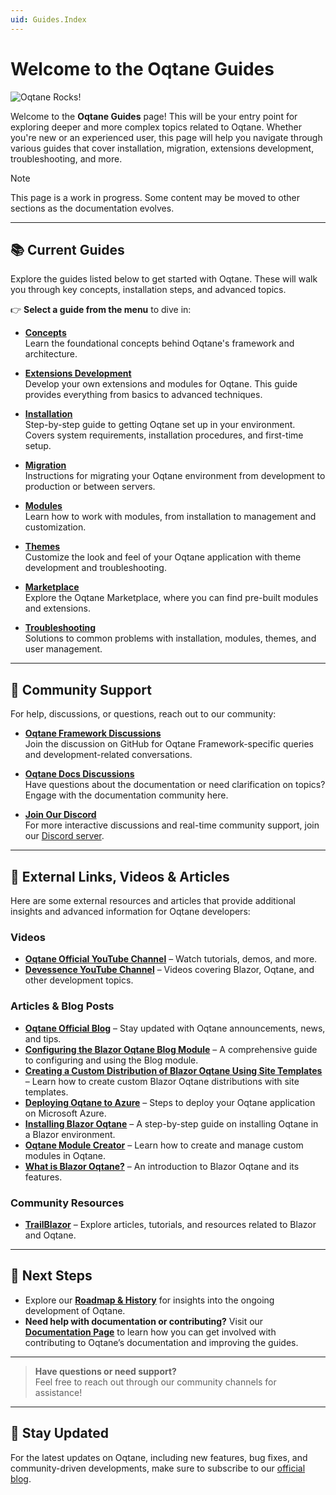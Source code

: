 ```yaml
---
uid: Guides.Index
---
```


# Welcome to the Oqtane Guides

![Oqtane Rocks!](../assets/logo.png)

Welcome to the **Oqtane Guides** page! This will be your entry point for exploring deeper and more complex topics related to Oqtane. Whether you're new or an experienced user, this page will help you navigate through various guides that cover installation, migration, extensions development, troubleshooting, and more.

> [!NOTE]
> This page is a work in progress. Some content may be moved to other sections as the documentation evolves.

---

## 📚 Current Guides

Explore the guides listed below to get started with Oqtane. These will walk you through key concepts, installation steps, and advanced topics.

👉 **Select a guide from the menu** to dive in:

- **[Concepts](concepts/index.md)**  
  Learn the foundational concepts behind Oqtane's framework and architecture.

- **[Extensions Development](extensions/index.md)**  
  Develop your own extensions and modules for Oqtane. This guide provides everything from basics to advanced techniques.

- **[Installation](installation/index.md)**  
  Step-by-step guide to getting Oqtane set up in your environment. Covers system requirements, installation procedures, and first-time setup.

- **[Migration](migrations/index.md)**  
  Instructions for migrating your Oqtane environment from development to production or between servers.

- **[Modules](modules/index.md)**  
  Learn how to work with modules, from installation to management and customization.

- **[Themes](themes/index.md)**  
  Customize the look and feel of your Oqtane application with theme development and troubleshooting.

- **[Marketplace](marketplace/index.md)**  
  Explore the Oqtane Marketplace, where you can find pre-built modules and extensions.

- **[Troubleshooting](troubleshooting/index.md)**  
  Solutions to common problems with installation, modules, themes, and user management.

---

## 🤝 Community Support

For help, discussions, or questions, reach out to our community:

- **[Oqtane Framework Discussions](https://github.com/oqtane/oqtane.framework/discussions)**  
  Join the discussion on GitHub for Oqtane Framework-specific queries and development-related conversations.

- **[Oqtane Docs Discussions](https://github.com/oqtane/oqtane.docs/discussions)**  
  Have questions about the documentation or need clarification on topics? Engage with the documentation community here.

- **[Join Our Discord](https://discord.gg/BnPny88avK)**  
  For more interactive discussions and real-time community support, join our [Discord server](https://discord.gg/BnPny88avK).

---

## 🔗 External Links, Videos & Articles

Here are some external resources and articles that provide additional insights and advanced information for Oqtane developers:

### Videos
- **[Oqtane Official YouTube Channel](https://www.youtube.com/@oqtane6402)** – Watch tutorials, demos, and more.
- **[Devessence YouTube Channel](https://www.youtube.com/@Devessence)** – Videos covering Blazor, Oqtane, and other development topics.

### Articles & Blog Posts
- **[Oqtane Official Blog](https://www.oqtane.org/Blog)** – Stay updated with Oqtane announcements, news, and tips.
- **[Configuring the Blazor Oqtane Blog Module](https://blazorhelpwebsite.com/ViewBlogPost/15)** – A comprehensive guide to configuring and using the Blog module.
- **[Creating a Custom Distribution of Blazor Oqtane Using Site Templates](https://blazorhelpwebsite.com/ViewBlogPost/41)** – Learn how to create custom Blazor Oqtane distributions with site templates.
- **[Deploying Oqtane to Azure](https://blazorhelpwebsite.com/ViewBlogPost/40)** – Steps to deploy your Oqtane application on Microsoft Azure.
- **[Installing Blazor Oqtane](https://blazorhelpwebsite.com/ViewBlogPost/1)** – A step-by-step guide on installing Oqtane in a Blazor environment.
- **[Oqtane Module Creator](https://blazorhelpwebsite.com/ViewBlogPost/4)** – Learn how to create and manage custom modules in Oqtane.
- **[What is Blazor Oqtane?](https://blazorhelpwebsite.com/ViewBlogPost/16)** – An introduction to Blazor Oqtane and its features.

### Community Resources
- **[TrailBlazor](https://trailblazor.net/)** – Explore articles, tutorials, and resources related to Blazor and Oqtane.

---

## 🚀 Next Steps

- Explore our **[Roadmap & History](roadmap/index.md)** for insights into the ongoing development of Oqtane.
- **Need help with documentation or contributing?** Visit our **[Documentation Page](docs/index.md)** to learn how you can get involved with contributing to Oqtane’s documentation and improving the guides.

---

> **Have questions or need support?**  
> Feel free to reach out through our community channels for assistance!

---

## 📣 Stay Updated

For the latest updates on Oqtane, including new features, bug fixes, and community-driven developments, make sure to subscribe to our [official blog](https://www.oqtane.org/Blog).

